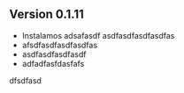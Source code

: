 
## Version 0.1.11

- Instalamos adsafasdf asdfasdfasdfasdfas
- afsdfasdfasdfasdfas
- asdfasdfasdfasdf
- adfadfasfdasfafs

dfsdfasd